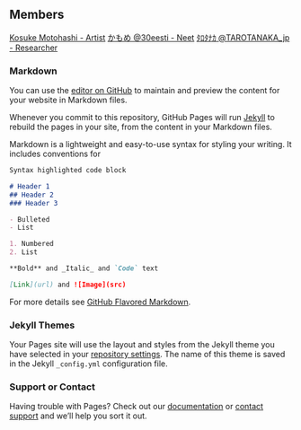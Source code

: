 ## Members

 [Kosuke Motohashi - Artist](https://kosukemotohashi.tokyo/)
 [かもめ @30eesti - Neet](https://twitter.com/30eesti)
 [ﾀﾛﾀﾅｶ @TAROTANAKA_jp - Researcher](https://twitter.com/TAROTANAKA_jp)

### Markdown

You can use the [editor on GitHub](https://github.com/30eesti/Mind_and_visuals/edit/master/README.md) to maintain and preview the content for your website in Markdown files.

Whenever you commit to this repository, GitHub Pages will run [Jekyll](https://jekyllrb.com/) to rebuild the pages in your site, from the content in your Markdown files.

Markdown is a lightweight and easy-to-use syntax for styling your writing. It includes conventions for

```markdown
Syntax highlighted code block

# Header 1
## Header 2
### Header 3

- Bulleted
- List

1. Numbered
2. List

**Bold** and _Italic_ and `Code` text

[Link](url) and ![Image](src)
```

For more details see [GitHub Flavored Markdown](https://guides.github.com/features/mastering-markdown/).

### Jekyll Themes

Your Pages site will use the layout and styles from the Jekyll theme you have selected in your [repository settings](https://github.com/30eesti/Mind_and_visuals/settings). The name of this theme is saved in the Jekyll `_config.yml` configuration file.

### Support or Contact

Having trouble with Pages? Check out our [documentation](https://help.github.com/categories/github-pages-basics/) or [contact support](https://github.com/contact) and we’ll help you sort it out.
